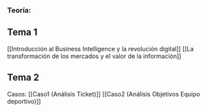 ### Teoría:
## Tema 1
[[Introducción al Business Intelligence y la revolución digital]]
[[La transformación de los mercados y el valor de la información]]
## Tema 2


Casos:
[[Caso1 (Análisis Ticket)]]
[[Caso2 (Análisis Objetivos Equipo deportivo)]]
